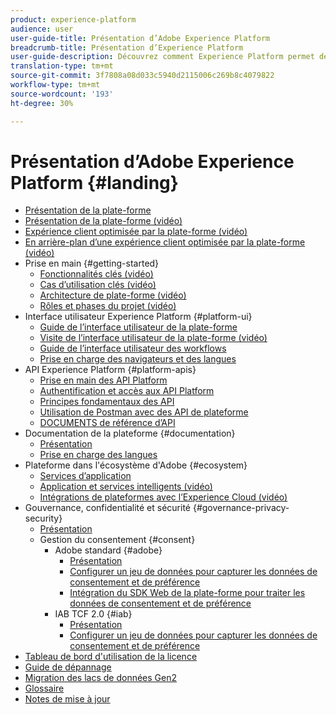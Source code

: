 ```yaml
---
product: experience-platform
audience: user
user-guide-title: Présentation d’Adobe Experience Platform
breadcrumb-title: Présentation d’Experience Platform
user-guide-description: Découvrez comment Experience Platform permet de fournir des expériences personnalisées à vos clients en temps réel.
translation-type: tm+mt
source-git-commit: 3f7808a08d033c5940d2115006c269b8c4079822
workflow-type: tm+mt
source-wordcount: '193'
ht-degree: 30%

---
```



# Présentation d’Adobe Experience Platform {#landing}

* [Présentation de la plate-forme](home.md)
* [Présentation de la plate-forme (vidéo)](video/platform-overview.md)
* [Expérience client optimisée par la plate-forme (vidéo)](video/customer-experience.md)
* [En arrière-plan d’une expérience client optimisée par la plate-forme (vidéo)](video/customer-experience-bts.md)
* Prise en main {#getting-started}
   * [Fonctionnalités clés (vidéo)](video/key-capabilities.md)
   * [Cas d’utilisation clés (vidéo)](video/platform-use-cases.md)
   * [Architecture de plate-forme (vidéo)](video/platform-architecture.md)
   * [Rôles et phases du projet (vidéo)](video/roles-project-phases.md)
* Interface utilisateur Experience Platform {#platform-ui}
   * [Guide de l’interface utilisateur de la plate-forme](ui-guide.md)
   * [Visite de l’interface utilisateur de la plate-forme (vidéo)](video/platform-ui.md)
   * [Guide de l’interface utilisateur des workflows](workflows.md)
   * [Prise en charge des navigateurs et des langues](browser-language-support.md)
* API Experience Platform {#platform-apis}
   * [Prise en main des API Platform](api-guide.md)
   * [Authentification et accès aux API Platform](api-authentication.md)
   * [Principes fondamentaux des API](api-fundamentals.md)
   * [Utilisation de Postman avec des API de plateforme](postman.md)
   * [DOCUMENTS de référence d’API](http://www.adobe.com/go/platform-api-reference-en)
* Documentation de la plateforme {#documentation}
   * [Présentation](documentation/overview.md)
   * [Prise en charge des langues](documentation/language-support.md)
* Plateforme dans l&#39;écosystème d&#39;Adobe {#ecosystem}
   * [Services d’application](application-services.md)
   * [Application et services intelligents (vidéo)](video/application-intelligent-services.md)
   * [Intégrations de plateformes avec l’Experience Cloud (vidéo)](video/experience-cloud-integrations.md)
* Gouvernance, confidentialité et sécurité {#governance-privacy-security}
   * [Présentation](./governance-privacy-security/overview.md)
   * Gestion du consentement {#consent}
      * Adobe standard {#adobe}
         * [Présentation](./governance-privacy-security/consent/adobe/overview.md)
         * [Configurer un jeu de données pour capturer les données de consentement et de préférence](./governance-privacy-security/consent/adobe/dataset.md)
         * [Intégration du SDK Web de la plate-forme pour traiter les données de consentement et de préférence](./governance-privacy-security/consent/adobe/sdk.md)
      * IAB TCF 2.0 {#iab}
         * [Présentation](./governance-privacy-security/consent/iab/overview.md)
         * [Configurer un jeu de données pour capturer les données de consentement et de préférence](./governance-privacy-security/consent/iab/dataset.md)
* [Tableau de bord d&#39;utilisation de la licence](license-usage-dashboard.md)
* [Guide de dépannage](troubleshooting.md)
* [Migration des lacs de données Gen2](adls2-gen2-migration.md)
* [Glossaire](glossary.md)
* [Notes de mise à jour](https://docs.adobe.com/content/help/fr-FR/experience-platform/release-notes/latest.html)